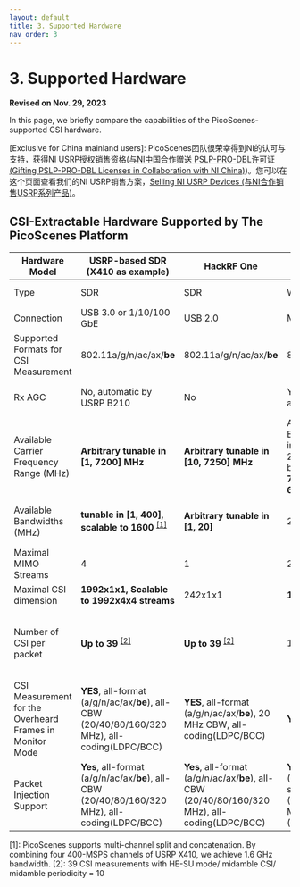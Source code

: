 ```yaml
---
layout: default
title: 3. Supported Hardware
nav_order: 3
---
```


# 3. Supported Hardware

**Revised on Nov. 29, 2023**

In this page, we briefly compare the capabilities of the PicoScenes-supported CSI hardware. 

[Exclusive for China mainland users]: PicoScenes团队很荣幸得到NI的认可与支持，获得NI USRP授权销售资格([与NI中国合作赠送 PSLP-PRO-DBL许可证 (Gifting PSLP-PRO-DBL Licenses in Collaboration with NI China)](features_pricing.md#421-与ni中国合作赠送-pslp-pro-dbl许可证-gifting-pslp-pro-dbl-licenses-in-collaboration-with-ni-china))。您可以在这个页面查看我们的NI USRP销售方案，[Selling NI USRP Devices (与NI合作销售USRP系列产品)](ni.md)。

## CSI-Extractable Hardware Supported by The PicoScenes Platform

| Hardware Model | USRP-based SDR (X410 as example) | HackRF One | AX210/AX200 | QCA9300 | IWL5300 |
|---------------|----------------------------------|------------|-------------|----------|----------|
| Type | SDR | SDR | Wi-Fi NIC | Wi-Fi NIC | Wi-Fi NIC |
| Connection | USB 3.0 or 1/10/100 GbE | USB 2.0 | M.2 2230 | Mini PCI-E 1x | Mini PCI-E 1x |
| Supported Formats for CSI Measurement | 802.11a/g/n/ac/ax/**be** | 802.11a/g/n/ac/ax/**be** | 802.11a/g/n/ac/ax | 802.11n | 802.11n |
| Rx AGC | No, automatic by USRP B210 | No | Yes, only automatic | Yes, has manual mode | Yes, only automatic |
| Available Carrier Frequency Range (MHz) | **Arbitrary tunable in [1, 7200] MHz** | **Arbitrary tunable in [10, 7250] MHz** | AX200: 2.4/5 GHz Bands, 470 MHz in total; **AX210**: 2.4/5/**6** GHz bands (**[5955, 7115] MHz in 6GB)** | **Arbitrary tunable in [2.2-2.9] and [4.4-6.1] GHz** | 2.4/5 GHz Bands, 470 MHz in total |
| Available Bandwidths (MHz) | **tunable in [1, 400], scalable to 1600** <sup><a href="#note1">[1]</a></sup> | **Arbitrary tunable in [1, 20]** | 20/40/80/**160** | **Arbitrary tunable in [2.5, 80]** | 20/40 |
| Maximal MIMO Streams | 4 | 1 | 2 | 3 | 3 |
| Maximal CSI dimension | **1992x1x1, Scalable to 1992x4x4 streams** | 242x1x1 | **1992x2x2** | 114x3x3 | 30x3x3 |
| Number of CSI per packet | **Up to 39** <sup><a href="#note2">[2]</a></sup> | **Up to 39** <sup><a href="#note2">[2]</a></sup> | 1 | **2, by HT-rate Extra Spatial Sounding (ESS)** | **2, by HT-rate Extra Spatial Sounding (ESS)** |
| CSI Measurement for the Overheard Frames in Monitor Mode | **YES**, all-format (a/g/n/ac/ax/**be**), all-CBW (20/40/80/160/320 MHz), all-coding(LDPC/BCC) | **YES**, all-format (a/g/n/ac/ax/**be**), 20 MHz CBW, all-coding(LDPC/BCC) | **YES** | No, only for 11n sounding frames | No, only for the special 12:34:56 address |
| Packet Injection Support | **Yes**, all-format (a/g/n/ac/ax/**be**), all-CBW (20/40/80/160/320 MHz), all-coding(LDPC/BCC) | **Yes**, all-format (a/g/n/ac/ax/**be**), all-CBW (20/40/80/160/320 MHz), all-coding(LDPC/BCC) | **Yes**, all-format (a/g/n/ac/**ax**), sub-320 CBW (20/40/80/160 MHz), all-coding (LDPC/BCC) | Yes, a/g/n | Yes, a/g/n |

<a name="note1"></a>[1]: PicoScenes supports multi-channel split and concatenation. By combining four 400-MSPS channels of USRP X410, we achieve 1.6 GHz bandwidth.
<a name="note2"></a>[2]: 39 CSI measurements with HE-SU mode/ midamble CSI/ midamble periodicity = 10
